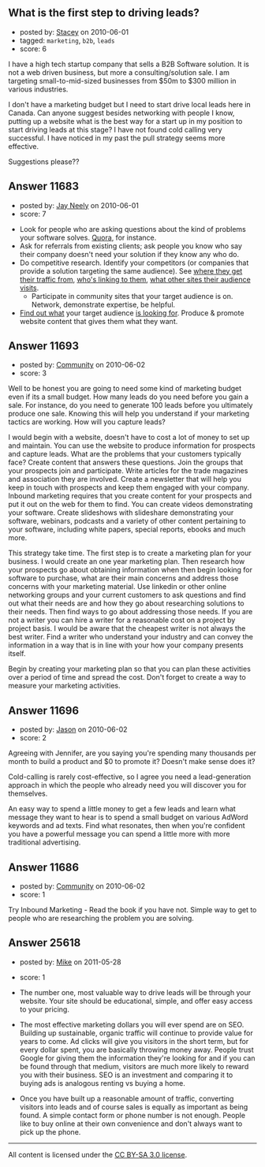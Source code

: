 ## What is the first step to driving leads?

- posted by: [Stacey](https://stackexchange.com/users/-1/9534-stacey) on 2010-06-01
- tagged: `marketing`, `b2b`, `leads`
- score: 6

I have a high tech startup company that sells a B2B Software solution. It is not a web driven business, but more a consulting/solution sale. I am targeting small-to-mid-sized businesses from $50m to $300 million in various industries. 

I don't have a marketing budget but I need to start drive local leads here in Canada. Can anyone suggest besides networking with people I know, putting up a website what is the best way for a start up in my position to start driving leads at this stage? I have not found cold calling very successful. I have noticed in my past the pull strategy seems more effective.

Suggestions please??


## Answer 11683

- posted by: [Jay Neely](https://stackexchange.com/users/-1/1801-jay-neely) on 2010-06-01
- score: 7

<ul>
<li>Look for people who are asking
questions about the kind of problems
your software solves. <a href="http://www.quora.com" rel="nofollow">Quora</a>, for instance.</li>
<li>Ask for referrals from existing clients; ask people you know who say their company doesn't need your solution if they know any who do.</li>
<li>Do competitive research. Identify your competitors (or companies that provide a solution targeting the same audience). See <a href="http://www.spyfu.com/" rel="nofollow">where they get</a> <a href="https://siteanalytics.compete.com/" rel="nofollow">their traffic from</a>, <a href="http://www.opensiteexplorer.org/" rel="nofollow">who's linking to them</a>, <a href="http://www.quantcast.com/" rel="nofollow">what other sites their audience visits</a>.
<ul>
<li>Participate in community sites that your target audience is on. Network, demonstrate expertise, be helpful.</li>
</ul></li>
<li><a href="http://adwords.google.com/select/KeywordToolExternal" rel="nofollow">Find out what</a> your target audience <a href="https://freekeywords.wordtracker.com/sign_in/" rel="nofollow">is looking for</a>. Produce &amp; promote website content that gives them what they want.</li>
</ul>



## Answer 11693

- posted by: [Community](https://stackexchange.com/users/-1/-1-community) on 2010-06-02
- score: 3

Well to be honest you are going to need some kind of marketing budget even if its a small budget. How many leads do you need before you gain a sale. For instance, do you need to generate 100 leads before you ultimately produce one sale. Knowing this will help you understand if your marketing tactics are working. How will you capture leads?

I would begin with a website, doesn't have to cost a lot of money to set up and maintain. You can use the website to produce information for prospects and capture leads. What are the problems that your customers typically face? Create content that answers these questions. Join the groups that your prospects join and participate. Write articles for the trade magazines and association they are involved. Create a newsletter that will help you keep in touch with prospects and keep them engaged with your company. Inbound marketing requires that you create content for your prospects and put it out on the web for them to find. You can create videos demonstrating your software. Create slideshows with slideshare demonstrating your software, webinars, podcasts and a variety of other content pertaining to your software, including white papers, special reports, ebooks and much more. 

This strategy take time. The first step is to create a marketing plan for your business. I would create an one year marketing plan. Then research how your prospects go about obtaining information when then begin looking for software to purchase, what are their main concerns and address those concerns with your marketing material. Use linkedin or other online networking groups and your current customers to ask questions and find out what their needs are and how they go about researching solutions to their needs. Then find ways to go about addressing those needs. If you are not a writer you can hire a writer for a reasonable cost on a project by project basis. I would be aware that the cheapest writer is not always the best writer. Find a writer who understand your industry and can convey the information in a way that is in line with your how your company presents itself.

Begin by creating your marketing plan so that you can plan these activities over a period of time and spread the cost. Don't forget to create a way to measure your marketing activities.


## Answer 11696

- posted by: [Jason](https://stackexchange.com/users/-1/2-jason) on 2010-06-02
- score: 2

Agreeing with Jennifer, are you saying you're spending many thousands per month to build a product and $0 to promote it?  Doesn't make sense does it?

Cold-calling is rarely cost-effective, so I agree you need a lead-generation approach in which the people who already need you will discover you for themselves.

An easy way to spend a little money to get a few leads and learn what message they want to hear is to spend a small budget on various AdWord keywords and ad texts.  Find what resonates, then when you're confident you have a powerful message you can spend a little more with more traditional advertising.


## Answer 11686

- posted by: [Community](https://stackexchange.com/users/-1/-1-community) on 2010-06-02
- score: 1

Try Inbound Marketing - Read the book if you have not.
Simple way to get to people who are researching the problem you are solving.


## Answer 25618

- posted by: [Mike](https://stackexchange.com/users/-1/9699-mike) on 2011-05-28
- score: 1

 - The number one, most valuable way to drive leads will be through your website. Your site should be educational, simple, and offer easy access to your pricing.
 - The most effective marketing dollars you will ever spend are on SEO. Building up sustainable, organic traffic will continue to provide value for years to come. Ad clicks will give you visitors in the short term, but for every dollar spent, you are basically throwing money away. People trust Google for giving them the information they're looking for and if you can be found through that medium, visitors are much more likely to reward you with their business. SEO is an investment and comparing it to buying ads is analogous renting vs buying a home.
 - Once you have built up a reasonable amount of traffic, converting visitors into leads and of course sales is equally as important as being found. A simple contact form or phone number is not enough. People like to buy online at their own convenience and don't always want to pick up the phone. 




---

All content is licensed under the [CC BY-SA 3.0 license](https://creativecommons.org/licenses/by-sa/3.0/).
